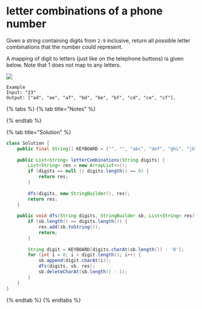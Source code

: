 # letter combinations of a phone number

Given a string containing digits from `2-9` inclusive, return all possible letter combinations that the number could represent.

A mapping of digit to letters \(just like on the telephone buttons\) is given below. Note that 1 does not map to any letters.

![](http://upload.wikimedia.org/wikipedia/commons/thumb/7/73/Telephone-keypad2.svg/200px-Telephone-keypad2.svg.png)

```text
Example
Input: "23"
Output: ["ad", "ae", "af", "bd", "be", "bf", "cd", "ce", "cf"].
```

{% tabs %}
{% tab title="Notes" %}

{% endtab %}

{% tab title="Solution" %}
```java
class Solution {
    public final String[] KEYBOARD = {"", "", "abc", "def", "ghi", "jkl", "mno", "pqrs", "tuv", "wxyz"};
    
    public List<String> letterCombinations(String digits) {
        List<String> res = new ArrayList<>();
        if (digits == null || digits.length() == 0) {
            return res;
        }
        
        dfs(digits, new StringBuilder(), res);
        return res;
    }
    
    public void dfs(String digits, StringBuilder sb, List<String> res) {
        if (sb.length() == digits.length()) {
            res.add(sb.toString());
            return;
        }
        
        String digit = KEYBOARD[digits.charAt(sb.length()) - '0'];
        for (int i = 0; i < digit.length(); i++) {
            sb.append(digit.charAt(i));
            dfs(digits, sb, res);
            sb.deleteCharAt(sb.length() - 1);
        }
    }
}
```
{% endtab %}
{% endtabs %}

